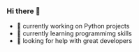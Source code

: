### Hi there 👋

- 🔭 currently working on Python projects
- 🌱 currently learning programmimg skills
- 🤔 looking for help with great developers







<!--
**anjaliap/anjaliap** is a ✨ _special_ ✨ repository because its `README.md` (this file) appears on your GitHub profile.

